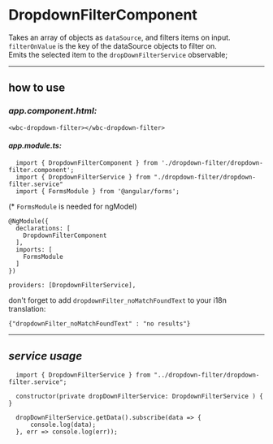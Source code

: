 # DropdownFilterComponent

Takes an array of objects as `dataSource`, and filters items on input. <br>
`filterOnValue` is the key of the dataSource objects to filter on. <br>
Emits the selected item to the `dropDownFilterService` observable;

---

## how to use
### _app.component.html:_
```
<wbc-dropdown-filter></wbc-dropdown-filter>
```

#### _app.module.ts:_
```
  import { DropdownFilterComponent } from './dropdown-filter/dropdown-filter.component';
  import { DropdownFilterService } from "./dropdown-filter/dropdown-filter.service"
  import { FormsModule } from '@angular/forms';
```
(* `FormsModule` is needed for ngModel)
```
@NgModule({
  declarations: [
    DropdownFilterComponent
  ],
  imports: [
    FormsModule
  ]
})
```
```
providers: [DropdownFilterService],
```
don't forget to add `dropdownFilter_noMatchFoundText` to your i18n translation:
```
{"dropdownFilter_noMatchFoundText" : "no results"}
```

___

## _service usage_
  ```
    import { DropdownFilterService } from "../dropdown-filter/dropdown-filter.service";
  ```
  ```
    constructor(private dropDownFilterService: DropdownFilterService ) { }
  ```
  ```
    dropDownFilterService.getData().subscribe(data => {
        console.log(data);
    }, err => console.log(err));
  ```
